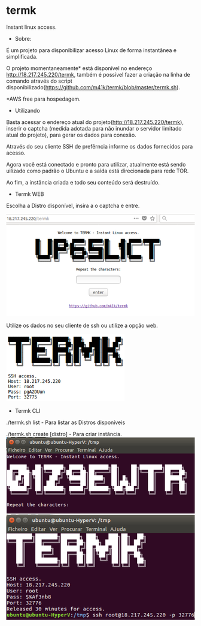 # termk
Instant linux access.

- Sobre:

É um projeto para disponibilizar acesso Linux de forma instantânea e simplificada.

O projeto momentaneamente* está disponível no endereço http://18.217.245.220/termk, também é possível fazer a criação na linha de comando através do script disponibilizado(https://github.com/m41k/termk/blob/master/termk.sh).

*AWS free para hospedagem.

- Utilizando

Basta acessar o endereço atual do projeto(http://18.217.245.220/termk), inserir o captcha (medida adotada para não inundar o servidor limitado atual do projeto), para gerar os dados para conexão.

Através do seu cliente SSH de prefêrncia informe os dados fornecidos para acesso.

Agora você está conectado e pronto para utilizar, atualmente está sendo uilizado como padrão o Ubuntu e a saída está direcionada para rede TOR.

Ao fim, a instância criada e todo seu conteúdo será destruído.

- Termk WEB

Escolha a Distro disponível, insira a o captcha e entre.

![alt text](https://raw.githubusercontent.com/m41k/termk/master/screenshoot/termkweb1.png)

Utilize os dados no seu cliente de ssh ou utilize a opção web.

![alt text](https://raw.githubusercontent.com/m41k/termk/master/screenshoot/termkweb2.png)

- Termk CLI

./termk.sh list - Para listar as Distros disponíveis

./termk.sh create [distro] - Para criar instância.
![alt text](https://raw.githubusercontent.com/m41k/termk/master/screenshoot/termkcli1.png)
![alt text](https://raw.githubusercontent.com/m41k/termk/master/screenshoot/termkcli2.png)
